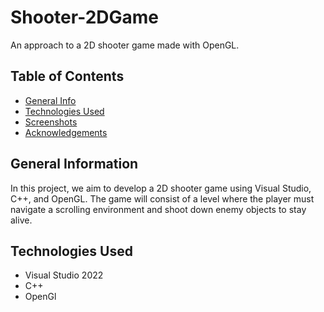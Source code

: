 # Shooter-2DGame
An approach to a 2D shooter game made with OpenGL.

## Table of Contents
* [General Info](#general-information)
* [Technologies Used](#technologies-used)
* [Screenshots](#screenshots)
* [Acknowledgements](#acknowledgements)

## General Information
In this project, we aim to develop a 2D shooter game using Visual Studio, C++, and OpenGL. The game will consist of a level where the player must navigate a scrolling environment and shoot down enemy objects to stay alive.


## Technologies Used
- Visual Studio 2022
- C++
- OpenGl

